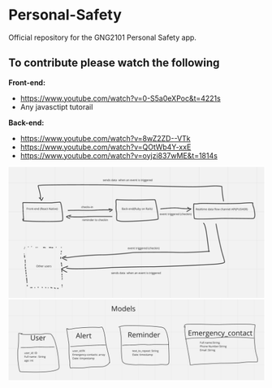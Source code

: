# Personal-Safety

Official repository for the GNG2101 Personal Safety app.

## To contribute please watch the following
**Front-end:**  

* https://www.youtube.com/watch?v=0-S5a0eXPoc&t=4221s
* Any javasctipt tutorail


**Back-end:**  



* https://www.youtube.com/watch?v=8wZ2ZD--VTk
* https://www.youtube.com/watch?v=QOtWb4Y-xxE
* https://www.youtube.com/watch?v=oyjzi837wME&t=1814s

					
				
 
 ![archi](assets/archi.png)
  ![models](assets/models.png)